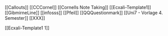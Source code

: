 



[[Callouts]]
[[CCCornel]]
[[Cornells Note Taking]]
[[Ecxali-Template1]]
[[GibmirneLine]]
[[infosss]]
[[Pfeil]]
[[QQQuestionmark]]
[[Uni7 - Vorlage 4. Semester]]
[[XXX]]


[[Ecxali-Template1 1]]




